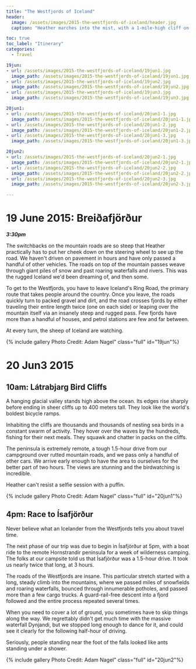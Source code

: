 ```yaml
---
title: "The Westfjords of Iceland"
header:
  image: /assets/images/2015-the-westfjords-of-iceland/header.jpg
  caption: "Heather marches into the mist, with a 1-mile-high cliff on the left. Photo credit: Adam Nagel"

toc: true
toc_label: "Itinerary"
categories:
  - Travel

19jun:
- url: /assets/images/2015-the-westfjords-of-iceland/19jun1.jpg
  image_path: /assets/images/2015-the-westfjords-of-iceland/19jun1.jpg
- url: /assets/images/2015-the-westfjords-of-iceland/19jun2.jpg
  image_path: /assets/images/2015-the-westfjords-of-iceland/19jun2.jpg
- url: /assets/images/2015-the-westfjords-of-iceland/19jun3.jpg
  image_path: /assets/images/2015-the-westfjords-of-iceland/19jun3.jpg

20jun1:
- url: /assets/images/2015-the-westfjords-of-iceland/20jun1-1.jpg
  image_path: /assets/images/2015-the-westfjords-of-iceland/20jun1-1.jpg
- url: /assets/images/2015-the-westfjords-of-iceland/20jun1-2.jpg
  image_path: /assets/images/2015-the-westfjords-of-iceland/20jun1-2.jpg
- url: /assets/images/2015-the-westfjords-of-iceland/20jun1-3.jpg
  image_path: /assets/images/2015-the-westfjords-of-iceland/20jun1-3.jpg

20jun2:
- url: /assets/images/2015-the-westfjords-of-iceland/20jun2-1.jpg
  image_path: /assets/images/2015-the-westfjords-of-iceland/20jun2-1.jpg
- url: /assets/images/2015-the-westfjords-of-iceland/20jun2-2.jpg
  image_path: /assets/images/2015-the-westfjords-of-iceland/20jun2-2.jpg
- url: /assets/images/2015-the-westfjords-of-iceland/20jun2-3.jpg
  image_path: /assets/images/2015-the-westfjords-of-iceland/20jun2-3.jpg

---
```

# 19 June 2015: Breiðafjörður
***3:30pm***

The switchbacks on the mountain roads are so steep that Heather practically has to put her cheek down on the steering wheel to see up the road. We haven't driven on pavement in hours and have only passed a handful of other vehicles. The roads on top of the mountain passes weave through giant piles of snow and past roaring waterfalls and rivers. This was the rugged Iceland we'd been dreaming of, and then some.

To get to the Westfjords, you have to leave Iceland's Ring Road, the primary route that takes people around the country. Once you leave, the roads quickly turn to packed gravel and dirt, and the road crosses fjords by either traveling their entire length twice (one on each side) or leaping over the mountain itself via an insanely steep and rugged pass. Few fjords have more than a handful of houses, and petrol stations are few and far between.

At every turn, the sheep of Iceland are watching.

{% include gallery Photo Credit: Adam Nagel" class="full" id="19jun"%}

# 20 Jun3 2015
## 10am: Látrabjarg Bird Cliffs
A hanging glacial valley stands high above the ocean. Its edges rise sharply before ending in sheer cliffs up to 400 meters tall. They look like the world's boldest bicycle ramps.

Inhabiting the cliffs are thousands and thousands of nesting sea birds in a constant swarm of activity. They hover over the waves by the hundreds, fishing for their next meals. They squawk and chatter in packs on the cliffs.

The peninsula is extremely remote, a tough 1.5-hour drive from our campground over rutted mountain roads, and we pass only a handful of other cars. We arrive early enough to have the area to ourselves for the better part of two hours. The views are stunning and the birdwatching is incredible.

Heather can't resist a selfie session with a puffin.

{% include gallery Photo Credit: Adam Nagel" class="full" id="20jun1"%}

## 4pm: Race to Ísafjörður
Never believe what an Icelander from the Westfjords tells you about travel time.

The next phase of our trip was due to begin in Ísafjörður at 5pm, with a boat ride to the remote Hornstrandir peninsula for a week of wilderness camping. The folks at our campsite told us that Ísafjörður was a 1.5-hour drive. It took us nearly twice that long, at 3 hours.

The roads of the Westfjords are insane. This particular stretch started with a long, steady climb into the mountains, where we passed miles of snowfields and roaring waterfalls, bounced through innumerable potholes, and passed more than a few cargo trucks. A guard-rail-free descent into a fjord followed and the entire process repeated several times.

When you need to cover a lot of ground, you sometimes have to skip things along the way. We regrettably didn't get much time with the massive waterfall Dynjandi, but we stopped long enough to dance for it, and could see it clearly for the following half-hour of driving.

Seriously, people standing near the foot of the falls looked like ants standing under a shower.

{% include gallery Photo Credit: Adam Nagel" class="full" id="20jun2"%}